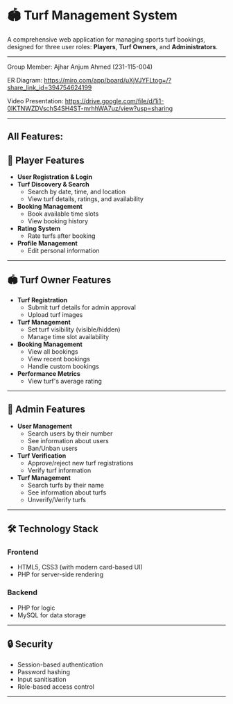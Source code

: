 # 🏟️ Turf Management System

A comprehensive web application for managing sports turf bookings, designed for three user roles: **Players**, **Turf Owners**, and **Administrators**.

---
Group Member: Ajhar Anjum Ahmed (231-115-004)

ER Diagram: https://miro.com/app/board/uXjVJYFLtog=/?share_link_id=394754624199

Video Presentation: https://drive.google.com/file/d/1i1-0lKTNWZDVschS4SH4ST-mrhhWA7uz/view?usp=sharing

---
## All Features:

## 🌟 Player Features
- **User Registration & Login**
- **Turf Discovery & Search**
  - Search by date, time, and location
  - View turf details, ratings, and availability
- **Booking Management**
  - Book available time slots
  - View booking history
- **Rating System**
  - Rate turfs after booking
- **Profile Management**
  - Edit personal information

---

## 🏟️ Turf Owner Features
- **Turf Registration**
  - Submit turf details for admin approval
  - Upload turf images
- **Turf Management**
  - Set turf visibility (visible/hidden)
  - Manage time slot availability
- **Booking Management**
  - View all bookings
  - View recent bookings
  - Handle custom bookings
- **Performance Metrics**
  - View turf's average rating

---

## 🔐 Admin Features
- **User Management**
  - Search users by their number
  - See information about users
  - Ban/Unban users
- **Turf Verification**
  - Approve/reject new turf registrations
  - Verify turf information
- **Turf Management**
  - Search turfs by their name
  - See information about turfs
  - Unverify/Verify turfs

---

## 🛠️ Technology Stack

### **Frontend**
- HTML5, CSS3 (with modern card-based UI)
- PHP for server-side rendering

### **Backend**
- PHP for logic
- MySQL for data storage

---

## 🔒 Security
- Session-based authentication
- Password hashing
- Input sanitisation
- Role-based access control

---
